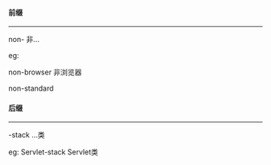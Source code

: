 #### 前缀

------

non- 非...

eg: 

non-browser 非浏览器

non-standard









































#### 后缀

------

-stack ...类

eg: Servlet-stack Servlet类






























